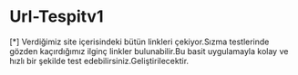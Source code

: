 # Url-Tespitv1

[*] Verdiğimiz site içerisindeki bütün linkleri çekiyor.Sızma testlerinde gözden kaçırdığımız ilginç linkler bulunabilir.Bu basit uygulamayla kolay ve hızlı bir şekilde test edebilirsiniz.Geliştirilecektir.
